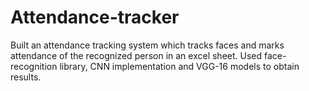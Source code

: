 # Attendance-tracker
Built an attendance tracking system which tracks faces and marks attendance of the recognized person in an excel sheet.
Used face-recognition library, CNN implementation and VGG-16 models to obtain results.
